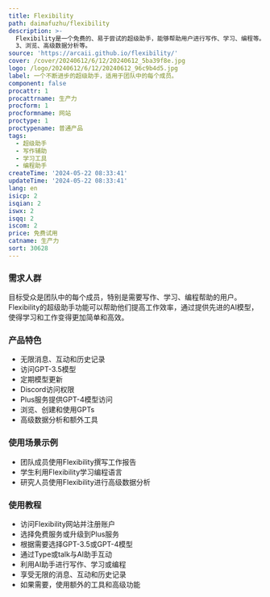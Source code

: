 ```yaml
---
title: Flexibility
path: daimafuzhu/flexibility
description: >-
  Flexibility是一个免费的、易于尝试的超级助手，能够帮助用户进行写作、学习、编程等。它通过提供GPT-4o模型，使学习和工作变得更加简单。产品提供基础免费服务，包括无限的消息、互动和历史记录，以及对GPT-3.5的访问权限。此外，还有付费的Plus服务，包括访问GPT-4模型、浏览、创建和使用GPTs，以及额外的工具如ALRO和Claude
  3、浏览、高级数据分析等。
source: 'https://arcaii.github.io/flexibility/'
cover: /cover/20240612/6/12/20240612_5ba39f8e.jpg
logo: /logo/20240612/6/12/20240612_96c9b4d5.jpg
label: 一个不断进步的超级助手，适用于团队中的每个成员。
component: false
procattr: 1
procattrname: 生产力
procform: 1
procformname: 网站
proctype: 1
proctypename: 普通产品
tags:
  - 超级助手
  - 写作辅助
  - 学习工具
  - 编程助手
createTime: '2024-05-22 08:33:41'
updateTime: '2024-05-22 08:33:41'
lang: en
isicp: 2
isqian: 2
iswx: 2
isqq: 2
iscom: 2
price: 免费试用
catname: 生产力
sort: 30628
---
```




### 需求人群
目标受众是团队中的每个成员，特别是需要写作、学习、编程帮助的用户。Flexibility的超级助手功能可以帮助他们提高工作效率，通过提供先进的AI模型，使得学习和工作变得更加简单和高效。

### 产品特色
- 无限消息、互动和历史记录
- 访问GPT-3.5模型
- 定期模型更新
- Discord访问权限
- Plus服务提供GPT-4模型访问
- 浏览、创建和使用GPTs
- 高级数据分析和额外工具

### 使用场景示例
- 团队成员使用Flexibility撰写工作报告
- 学生利用Flexibility学习编程语言
- 研究人员使用Flexibility进行高级数据分析

### 使用教程
- 访问Flexibility网站并注册账户
- 选择免费服务或升级到Plus服务
- 根据需要选择GPT-3.5或GPT-4模型
- 通过Type或talk与AI助手互动
- 利用AI助手进行写作、学习或编程
- 享受无限的消息、互动和历史记录
- 如果需要，使用额外的工具和高级功能

  
